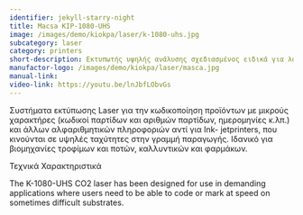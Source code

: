 ```yaml
---
identifier: jekyll-starry-night
title: Macsa KIP-1080-UHS
image: /images/demo/kiokpa/laser/k-1080-uhs.jpg
subcategory: laser
category: printers
short-description: Εκτυπωτής υψηλής ανάλυσης σχεδιασμένος ειδικά για λογότυπα, barcodes, γραμμικούς κώδικες κ.α
manufactor-logo: /images/demo/kiokpa/laser/masca.jpg
manual-link:  
video-link: https://youtu.be/lnJbfLObvGs
---
```





Συστήματα εκτύπωσης Laser  για την κωδικοποίηση προϊόντων με μικρούς χαρακτήρες  (κωδικοί παρτίδων και αριθμών παρτίδων, ημερομηνίες κ.λπ.) και άλλων αλφαριθμητικών πληροφοριών αντί για Ink- jetprinters, που κινούνται σε υψηλές ταχύτητες στην γραμμή παραγωγής. Ιδανικό για βιομηχανίες τροφίμων και ποτών, καλλυντικών και φαρμάκων.




Τεχνικά Χαρακτηριστικά

The K-1080-UHS CO2 laser has been designed for use in demanding applications where users need to be able to code or mark at speed on sometimes difficult substrates.
